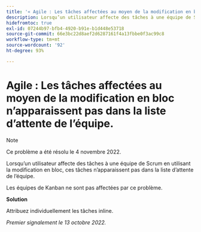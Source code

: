 ```yaml
---
title: '« Agile : Les tâches affectées au moyen de la modification en bloc n’apparaissent pas dans la liste d’attente de l’équipe »'
description: Lorsqu’un utilisateur affecte des tâches à une équipe de Scrum en utilisant la modification en bloc, ces tâches n’apparaissent pas dans la liste d’attente de l’équipe.
hidefromtoc: true
exl-id: 07244b97-bfb4-4920-b91e-b1d448e53718
source-git-commit: 66e3bc22d8aef2d6287161f4a13fbbe0f3ac99c8
workflow-type: tm+mt
source-wordcount: '92'
ht-degree: 93%

---
```


# Agile : Les tâches affectées au moyen de la modification en bloc n’apparaissent pas dans la liste d’attente de l’équipe.

>[!NOTE]
>
>Ce problème a été résolu le 4 novembre 2022.

Lorsqu’un utilisateur affecte des tâches à une équipe de Scrum en utilisant la modification en bloc, ces tâches n’apparaissent pas dans la liste d’attente de l’équipe.

Les équipes de Kanban ne sont pas affectées par ce problème.

**Solution**

Attribuez individuellement les tâches inline.

_Premier signalement le 13 octobre 2022._
